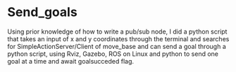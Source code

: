 # Send_goals
Using prior knowledge of how to write a pub/sub node, I did a python script that takes an input of x and y coordinates through the terminal and searches for SimpleActionServer/Client of move_base and can send a goal through a python script, using Rviz, Gazebo, ROS on Linux and python to send one goal at a time and await goalsucceded flag.

